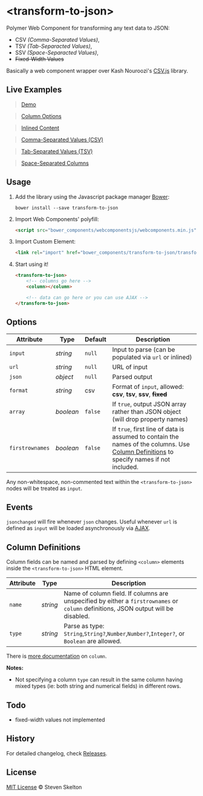 &lt;transform-to-json&gt;
=============

Polymer Web Component for transforming any text data to JSON:
- CSV _(Comma-Separated Values)_,
- TSV _(Tab-Separacted Values)_,
- SSV _(Space-Separacted Values)_,
- ~~Fixed-Width Values~~

Basically a web component wrapper over Kash Nouroozi's [CSV.js](https://github.com/knrz/CSV.js) library.

## Live Examples

> [Demo](http://files.stevenskelton.ca/transform-to-json/examples/demo.html)

> [Column Options](http://files.stevenskelton.ca/transform-to-json/examples/column-options.html)

> [Inlined Content](http://files.stevenskelton.ca/transform-to-json/examples/inline.html)

> [Comma-Separated Values (CSV)](http://files.stevenskelton.ca/transform-to-json/examples/csv.html)

> [Tab-Separated Values (TSV)](http://files.stevenskelton.ca/transform-to-json/examples/tsv.html)

> [Space-Separated Columns](http://files.stevenskelton.ca/transform-to-json/examples/ssv.html)

## Usage

1. Add the library using the Javascript package manager [Bower](http://bower.io/):

	```bower install --save transform-to-json```

2. Import Web Components' polyfill:

	```html
	<script src="bower_components/webcomponentsjs/webcomponents.min.js"></script>
	```

3. Import Custom Element:

	```html
	<link rel="import" href="bower_components/transform-to-json/transform-to-json.html">
	```

4. Start using it!

	```html
	<transform-to-json>
		<!-- columns go here -->
		<column></column>

		<!-- data can go here or you can use AJAX -->
	</transform-to-json>
	```

## Options

Attribute			| Type			| Default		| Description
---					| ---			| ---			| ---
`input`				| *string*		| `null`		| Input to parse (can be populated via `url` or inlined)
`url`				| *string*		| `null`		| URL of input
`json`				| *object*		| `null`		| Parsed output
`format`			| *string*		| csv			| Format of `input`, allowed: __csv__, __tsv__, __ssv__, ~~__fixed__~~
`array`				| *boolean*		| `false`		| If `true`, output JSON array rather than JSON object (will drop property names)
`firstrownames`		| *boolean*		| `false`		| If `true`, first line of data is assumed to contain the names of the columns. Use [Column Definitions](#column-definitions) to specify names if not included.

Any non-whitespace, non-commented text within the `<transform-to-json>` nodes will be treated as `input`.

## Events

`jsonchanged` will fire whenever `json` changes.  Useful whenever `url` is defined as `input` will be loaded asynchronously via [AJAX](#ajax).

## Column Definitions

Column fields can be named and parsed by defining `<column>` elements inside the `<transform-to-json>` HTML element.

Attribute			| Type			| Description
---					| ---			| ---
`name`				| *string*		| Name of column field. If columns are unspecified by either a `firstrownames` or `column` definitions, JSON output will be disabled.
`type`				| *string*		| Parse as type: `String`,`String?`,`Number`,`Number?`,`Integer?`, or `Boolean` are allowed.

There is [more documentation](http://files.stevenskelton.ca/transform-to-json/examples/column-options.html) on `column`.

__Notes:__
- Not specifying a column `type` can result in the same column having mixed types (ie: both string and numerical fields) in different rows.

## Todo

- fixed-width values not implemented

## History

For detailed changelog, check [Releases](https://github.com/stevenrskelton/transform-to-json/releases).

## License

[MIT License](http://opensource.org/licenses/MIT) © Steven Skelton

